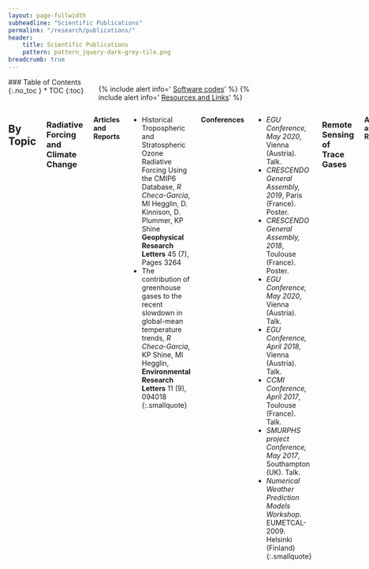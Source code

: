 ```yaml
---
layout: page-fullwidth
subheadline: "Scientific Publications"
permalink: "/research/publications/"
header:
    title: Scientific Publications
    pattern: pattern_jquery-dark-grey-tile.png
breadcrumb: true
---
```

<div class="row">
<div class="medium-4 medium-push-8 columns" markdown="1">
<div class="panel radius" markdown="1">
### Table of Contents
{:.no_toc }
*  TOC
{:toc}
</div>

<div class="panel radius" markdown="1">

  {% include alert info=' <a href="/research/my-codes/">Software codes</a>' %}
  {% include alert info=' <a href="/research/resources/">Resources and Links</a>' %}

</div>

</div><!-- /.medium-4.columns -->
<div class="medium-8 medium-pull-4 columns" markdown="1">


## By Topic

### Radiative Forcing and Climate Change

**Articles and Reports**

- Historical Tropospheric and Stratospheric Ozone Radiative Forcing Using the CMIP6 Database, *R Checa-Garcia*, MI Hegglin, D. Kinnison, D. Plummer, KP Shine **Geophysical Research Letters** 45 (7), Pages 3264
- The contribution of greenhouse gases to the recent slowdown in global-mean temperature trends, *R Checa-Garcia*, KP Shine, MI Hegglin, **Environmental Research Letters** 11 (9), 094018
{:.smallquote}

**Conferences**

- *EGU Conference, May 2020*, Vienna (Austria). Talk.
- *CRESCENDO General Assembly, 2019*, Paris (France). Poster.
- *CRESCENDO General Assembly, 2018*, Toulouse (France). Poster.
- *EGU Conference, May 2020*, Vienna (Austria). Talk.
- *EGU Conference, April 2018*, Vienna (Austria). Talk.
- *CCMI Conference, April 2017*, Toulouse (France). Talk.
- *SMURPHS project Conference, May 2017*, Southampton (UK). Talk.
- *Numerical Weather Prediction Models Workshop*. EUMETCAL-2009. Helsinki (Finland)
{:.smallquote}

### Remote Sensing of Trace Gases

**Articles and Reports**

- Geostationary Emission Explorer for Europe (G3E): mission concept and initial performance assessment.
A Butz, J Orphal, *R Checa-Garcia*, F Friedl-Vallon, T von Clarmann, , H Bovensmann, O Hasekamp, J Landgraf, T Knigge, D Weise, O Sqalli-Houssini, D Kemper, **Atmospheric Measurement Techniques** 8 (11), 4719-4734
- Mapping spectroscopic uncertainties into prospective methane retrieval errors from Sentinel-5 and its precursor, *Ramiro Checa-Garcia*, Jochen Landgraf, Frank Hase, Ha Tran, Vincent Boudon, Frans Alkemade, Andre Butz. **Atmos. Meas. Tech.**, 2015
- Consolidation of SWIR requirements for Sentinel-5 satellite. **ESA Technical Note (2013)**
- Spectroscopy relevance on SWIR requirements for S5 satellite. **ESA Technical report (2013)**
{:.smallquote}

**Conferences**

- Remote Sensing G3E–Geostationary Emission Explorer for Europe: mission concept, **AGU - Geophysical Research Abstracts**, T. Knigge, F. Schmuelling A. Butz, J. Orphal, H. Bovensmann, T. von Clarmann, F. Friedl-Vallon, F. Hase, *R Checa-Garcia*, G. Hechenblaikner, October 2014.
- Remote Sensing Simulated retrievals of methane total columns in support of future satellite missions: an error sources analysis, **EGU - Geophysical Research Abstracts**, *Ramiro Checa-Garcia*, Frans Alkemade, Vicent Boudon, Constanze Fischerkeller, Philipp Hahne, Frank Hase, Ha Tran, Jochen Landgraf, Andre Butz, April 2014.
{:.smallquote}

### Statistical Physics

**Articles and Reports**

- <div data-badge-type="1" data-doi="10.1103/PHYSREVLETT.99.196101" data-hide-no-mentions="true" class="altmetric-embed"></div> Critical analysis of the density functional theory prediction of enhanced capillary waves. P Tarazona, *R.Checa-Garcia*, E Chacón, **Physical Review Letters** 99 (19), 196101 (2007)
- <div data-badge-type="1" data-doi="10.1103/PHYSREVE.70.061601" data-hide-no-mentions="true" class="altmetric-embed"></div> Density functional study of layering at liquid surfaces. *R.Checa-Garcia*, E Chacón, P Tarazona. **Physical Review E** 70 (6), 061601 (2004)
- Intrinsic structure of liquid surface and capillary waves on the Density Functional Theory, *R.Checa-Garcia*. **arXiv preprint arXiv:1307.6199** (2013)
{:.smallquote}

**Conferences**

  - FISES. Física Estadística Conferences: Navarra 2003, Madrid 2004, Granada 2007, Salamanca 2008.
  - *6th Liquid Matter Conference*, Utrecht - Netherlands (2005).
  - *22th StatsPhysics*, Bangalore - India (2004).
  - Proceedings of 6th Liquid Matter Conference., Published in J. Phys.: Condens. Matter 17.
  - Proceedings of 22th Statistical Physics Confer., Published in Pramana - Journal of Physics.
{:.smallquote}

### Hydrometeorology

**Articles and Reports**

- An experiment to measure the spatial variability of rain drop size distribution using sixteen laser disdrometers. FJ Tapiador, *R. Checa-Garcia*, M De Castro **Geophysical Research Letters** 37 (16) (2010)
- Precipitation estimates for hydroelectricity, FJ Tapiador, AY Hou, M de Castro, *R. Checa-Garcia*, F Cuartero, AP Barros, **Energy & Environmental Science** 4 (11), 4435-4448 (2011)
- A maximum entropy modelling of the rain drop size distribution, *R. Checa-Garcia*, FJ Tapiador, **Entropy** 13 (2), 293-315 (2011)
- First measurement of the small-scale spatial variability of the rain drop size distribution: Results from a crucial experiment and maximum entropy modeling *R. Checa-Garcia* **arXiv preprint arXiv:1306.5649** (2013)
- Binning effects on in-situ raindrop size distribution measurements. *R.Checa-Garcia*, A. Tokay, FJ Tapiador, **Atmos. Meas. Tech. Discuss** 7, (2014)
- Supplement: Binning effects on in-situ raindrop size distribution measurements, *R.Checa-Garcia* **Atmos. Meas. Tech. Discuss** 7, (2014).
{:.smallquote}

**Conferences**

- 13th. *Plinius Conference: Mediterranean Storms*, 7-9 Sep 2011 at CIMA, Savona (Italy),
- Workshop Water and Society, University of Grenoble, May 2011, *Summer Ecole of Physique, Les Houches (France)*.
{:.smallquote}

### Dynamical Systems

- *Toy Models of dynamical systems to understand topics of atmospheric dynamics*. **R. Checa-Garcia** *NWP Applications for Meteorology*.
{:.smallquote}

### Scientific Computing

**Articles and Reports**


**Conferences**

  - *Python ECWMF*, Conference and Workshop, ECWMF, Reading, UK.
  - *Euro Sci-Python*, Course and Conference, July 2010, Ecole Normale Superior, Paris(France).
{:.smallquote}



## Cronological

<small markdown="1">[Up to table of contents](#toc)</small>
{: .text-right }
